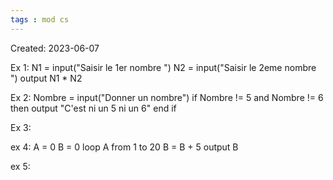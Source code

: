 ```yaml
---
tags : mod cs
---
```

Created: 2023-06-07

Ex 1: 
N1 = input("Saisir le 1er nombre ")
N2 = input("Saisir le 2eme nombre ")
output N1 * N2

Ex 2:
Nombre = input("Donner un nombre")
if Nombre != 5 and Nombre != 6 then
    output "C'est ni un 5 ni un 6"
end if

Ex 3: 


ex 4: 
A = 0
B = 0
loop A from 1 to 20 
 B = B + 5
 output B

ex 5:
